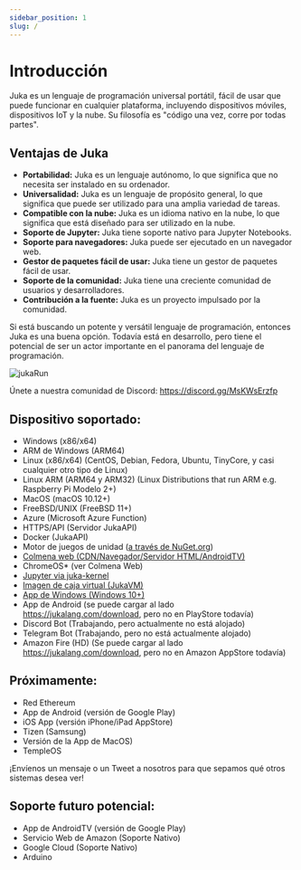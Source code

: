 ```yaml
---
sidebar_position: 1
slug: /
---
```


# Introducción

Juka es un lenguaje de programación universal portátil, fácil de usar que puede funcionar en cualquier plataforma, incluyendo dispositivos móviles, dispositivos IoT y la nube. Su filosofía es "código una vez, corre por todas partes".

## Ventajas de Juka

* **Portabilidad:** Juka es un lenguaje autónomo, lo que significa que no necesita ser instalado en su ordenador.
* **Universalidad:** Juka es un lenguaje de propósito general, lo que significa que puede ser utilizado para una amplia variedad de tareas.
* **Compatible con la nube:** Juka es un idioma nativo en la nube, lo que significa que está diseñado para ser utilizado en la nube.
* **Soporte de Jupyter:** Juka tiene soporte nativo para Jupyter Notebooks.
* **Soporte para navegadores:** Juka puede ser ejecutado en un navegador web.
* **Gestor de paquetes fácil de usar:** Juka tiene un gestor de paquetes fácil de usar.
* **Soporte de la comunidad:** Juka tiene una creciente comunidad de usuarios y desarrolladores.
* **Contribución a la fuente:** Juka es un proyecto impulsado por la comunidad.

Si está buscando un potente y versátil lenguaje de programación, entonces Juka es una buena opción. Todavía está en desarrollo, pero tiene el potencial de ser un actor importante en el panorama del lenguaje de programación.

![jukaRun](/img/latestjuka.gif)

Únete a nuestra comunidad de Discord: https://discord.gg/MsKWsErzfp

## Dispositivo soportado:

- Windows (x86/x64)
- ARM de Windows (ARM64)
- Linux (x86/x64) (CentOS, Debian, Fedora, Ubuntu, TinyCore, y casi cualquier otro tipo de Linux)
- Linux ARM (ARM64 y ARM32) (Linux Distributions that run ARM e.g. Raspberry Pi Modelo 2+)
- MacOS (macOS 10.12+)
- FreeBSD/UNIX (FreeBSD 11+)
- Azure (Microsoft Azure Function)
- HTTPS/API (Servidor JukaAPI)
- Docker (JukaAPI)
- Motor de juegos de unidad ([a través de NuGet.org](https://www.nuget.org/packages/JukaCompiler))
- [Colmena web (CDN/Navegador/Servidor HTML/AndroidTV)](https://github.com/jukaLang/juka-webassembly)
- ChromeOS\* (ver Colmena Web)
- [Jupyter via juka-kernel](https://github.com/jukaLang/juka-kernel)
- [Imagen de caja virtual (JukaVM)](https://github.com/jukaLang/jukaVM)
- [App de Windows (Windows 10+)](https://github.com/jukaLang/JukaApp)
- App de Android (se puede cargar al lado <https://jukalang.com/download>, pero no en PlayStore todavía)
- Discord Bot (Trabajando, pero actualmente no está alojado)
- Telegram Bot (Trabajando, pero no está actualmente alojado)
- Amazon Fire (HD) (Se puede cargar al lado <https://jukalang.com/download>, pero no en Amazon AppStore todavía)

## Próximamente:

- Red Ethereum
- App de Android (versión de Google Play)
- iOS App (versión iPhone/iPad AppStore)
- Tizen (Samsung)
- Versión de la App de MacOS)
- TempleOS

¡Envíenos un mensaje o un Tweet a nosotros para que sepamos qué otros sistemas desea ver!

## Soporte futuro potencial:

- App de AndroidTV (versión de Google Play)
- Servicio Web de Amazon (Soporte Nativo)
- Google Cloud (Soporte Nativo)
- Arduino
